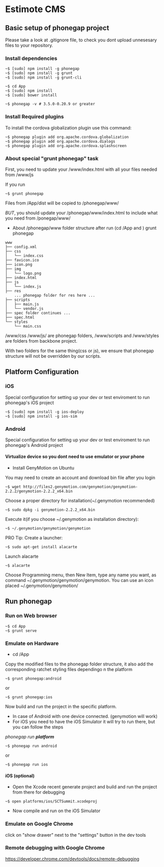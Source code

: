 # Estimote CMS

## Basic setup of phonegap project

Please take a look at .gitignore file, to check you dont upload unnesesary files
to your repository.

### Install dependencies

~~~
~$ [sudo] npm install -g phonegap
~$ [sudo] npm install -g grunt
~$ [sudo] npm install -g grunt-cli

~$ cd App
~$ [sudo] npm install
~$ [sudo] bower install
~~~

~~~
~$ phonegap -v # 3.5.0-0.20.9 or greater
~~~


### Install Required plugins

To install the cordova globalization plugin use this command:

~~~
~$ phonegap plugin add org.apache.cordova.globalization
~$ phonegap plugin add org.apache.cordova.dialogs
~$ phonegap plugin add org.apache.cordova.splashscreen
~~~

### About special "grunt phonegap" task

First, you need to update your /www/index.html with all your files needed from
/www/js

If you run

~~~
~$ grunt phonegap 
~~~

Files from /App/dist will be copied to /phonegap/www/

*BUT*, you should update your /phonegap/www/index.html to include what you need
from /ponegap/www/

* About /phonegap/www folder structure after run (cd /App and )
grunt phonegap

~~~
www
├── config.xml
├── css
│   └── index.css
├── favicon.ico
├── icon.png
├── img
│   └── logo.png
├── index.html
├── js
│   └── index.js
├── res
    ... phonegap folder for res here ...
├── scripts
│   ├── main.js
│   └── vendor.js
├── spec folder continues ...
├── spec.html
└── styles
    └── main.css

~~~

/www/css /www/js/ are phonegap folders,
/www/scripts and /www/styles are folders from backbone project.

With two folders for the same thing(css or js), we ensure that phonegap
structure will not be overridden by our scripts.



## Platform Configuration

### iOS
Special configuration for setting up your dev or test enviroment to run phonegap's iOS project
~~~
~$ [sudo] npm install -g ios-deploy
~$ [sudo] npm install -g ios-sim
~~~



### Android

Special configuration for setting up your dev or test enviroment to run phonegap's Android project

#### Virtualize device so you dont need to use emulator or your phone

* Install GenyMotion on Ubuntu

You may need to create an account and download bin file after you login

~~~
~$ wget http://files2.genymotion.com/genymotion/genymotion-2.2.2/genymotion-2.2.2_x64.bin
~~~

Choose a proper directory for installation(~/.genymotion recommended)

~~~
~$ sudo dpkg -i genymotion-2.2.2_x64.bin
~~~

Execute it(if you choose ~/.genymotion as installation directory):

~~~
~$ ~/.genymotion/genymotion/genymotion
~~~

PRO Tip: Create a launcher:

~~~
~$ sudo apt-get install alacarte
~~~

Launch alacarte

~~~
~$ alacarte
~~~

Choose Programming menu, then New Item, type any name you want, as command
~/.genymotion/genymotion/genymotion.
You can use an icon placed ~/.genymotion/genymotion/

## Run phonegap

### Run on Web browser

~~~
~$ cd App
~$ grunt serve
~~~



### Emulate on Hardware
* cd /App

Copy the modified files to the phonegap folder structure, it also add the corresponding ratchet styling files dependingo n the platform

~~~
~$ grunt phonegap:android
~~~
or
~~~
~$ grunt phonegap:ios
~~~


Now build and run the project in the specific platform.
* In case of Android with one device connected. (genymotion will work)
* For iOS you need to have the iOS Simulator it will try to run there, but you can follow the steps 


*phonegap run **platform***
~~~
~$ phonegap run android
~~~
or
~~~
~$ phonegap run ios
~~~

#### iOS (optional)
- Open the Xcode recent generate project and build and run the project from there for debugging

~~~
~$ open platforms/ios/SCTSummit.xcodeproj
~~~

- Now compile and run on the iOS Simulator


### Emulate on Google Chrome 

click on "show drawer" next to the "settings" button in the dev tools

### Remote debugging with Google Chrome

https://developer.chrome.com/devtools/docs/remote-debugging
